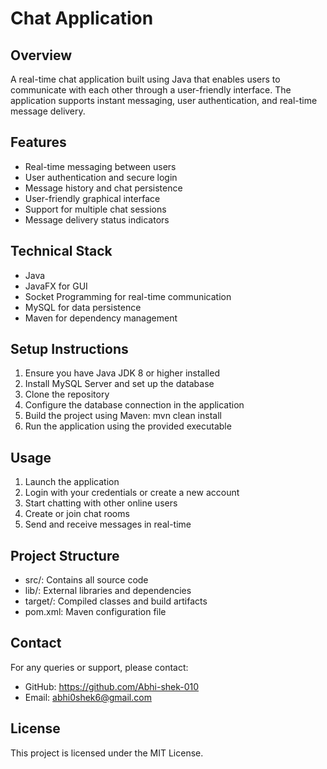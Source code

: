 # Chat Application

## Overview
A real-time chat application built using Java that enables users to communicate with each other through a user-friendly interface. The application supports instant messaging, user authentication, and real-time message delivery.

## Features
- Real-time messaging between users
- User authentication and secure login
- Message history and chat persistence
- User-friendly graphical interface
- Support for multiple chat sessions
- Message delivery status indicators

## Technical Stack
- Java
- JavaFX for GUI
- Socket Programming for real-time communication
- MySQL for data persistence
- Maven for dependency management

## Setup Instructions
1. Ensure you have Java JDK 8 or higher installed
2. Install MySQL Server and set up the database
3. Clone the repository
4. Configure the database connection in the application
5. Build the project using Maven: mvn clean install
6. Run the application using the provided executable

## Usage
1. Launch the application
2. Login with your credentials or create a new account
3. Start chatting with other online users
4. Create or join chat rooms
5. Send and receive messages in real-time

## Project Structure
- src/: Contains all source code
- lib/: External libraries and dependencies
- target/: Compiled classes and build artifacts
- pom.xml: Maven configuration file

## Contact
For any queries or support, please contact:
- GitHub: https://github.com/Abhi-shek-010
- Email: abhi0shek6@gmail.com

## License
This project is licensed under the MIT License.
